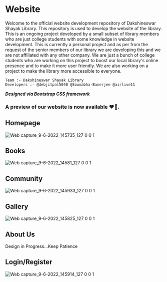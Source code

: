 # Website

Welcome to the official website development repository of Dakshineswar Shayak Library. This repository is used to develop the website of the library. This is an ongoing project developed by a small subset of library members who are just college students with some knowledge in website development. This is currently a personal project and as per from the request of the senior members of our library we are developing this and we are not affiliated with any other company. We are just a bunch of college students who are working on this project to boost our local library's online presence and to make it more user friendly. We are also working on a project to make the library more accessible to everyone. 

    Team :- Dakshineswar Shayak Library
    Developers :- @debjitpal5040 @Soumabha-Banerjee @airlive11

<b><i>Designed via Bootstrap CSS framework</i></b>

### A preview of our website is now available ❤️‍🔥.

## Homepage

![Web capture_9-6-2022_145735_127 0 0 1](https://user-images.githubusercontent.com/76846542/172815023-92556fdc-de8c-415b-acab-23659c3fc6a7.jpeg)

## Books

![Web capture_9-6-2022_14581_127 0 0 1](https://user-images.githubusercontent.com/76846542/172815157-05b7efcc-7269-4603-85e3-ab8051967f0d.jpeg)

## Community

![Web capture_9-6-2022_145933_127 0 0 1](https://user-images.githubusercontent.com/76846542/172815188-d3e86a9f-2696-475b-9c17-695879dd5f88.jpeg)

## Gallery

![Web capture_9-6-2022_145825_127 0 0 1](https://user-images.githubusercontent.com/76846542/172815199-a631eba8-4067-4691-bfd1-7bc3f9123b65.jpeg)

## About Us
Design in Progress...Keep Patience 

## Login/Register
![Web capture_9-6-2022_145914_127 0 0 1](https://user-images.githubusercontent.com/76846542/172815316-96c1bdae-324a-4378-9b71-f3ed4455e9da.jpeg)



